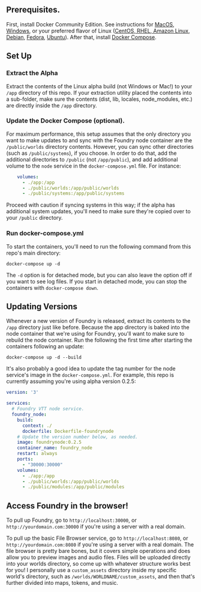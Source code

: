 ## Prerequisites.

First, install Docker Community Edition. See instructions for [MacOS](https://docs.docker.com/docker-for-mac/install/), [Windows](https://docs.docker.com/docker-for-windows/install/), or your preferred flavor of Linux ([CentOS, RHEL, Amazon Linux](https://docs.docker.com/install/linux/docker-ce/centos/), [Debian](https://docs.docker.com/install/linux/docker-ce/debian/), [Fedora](https://docs.docker.com/install/linux/docker-ce/fedora/), [Ubuntu](https://docs.docker.com/install/linux/docker-ce/ubuntu/)). After that, install [Docker Compose](https://docs.docker.com/compose/install/).

## Set Up

### Extract the Alpha

Extract the contents of the Linux alpha build (not Windows or Mac!) to your `/app` directory of this repo. If your extraction utility placed the contents into a sub-folder, make sure the contents (dist, lib, locales, node_modules, etc.) are directly inside the `/app` directory.

### Update the Docker Compose (optional).

For maximum performance, this setup assumes that the only directory you want to make updates to and sync with the Foundry node container are the `/public/worlds` directory contents. However, you can sync other directories (such as `/public/systems`), if you choose. In order to do that, add the additional directories to `/public` (not `/app/public`), and add additional volume to the `node` service in the `docker-compose.yml` file. For instance:

```yaml
    volumes:
      - ./app:/app
      - ./public/worlds:/app/public/worlds
      - ./public/systems:/app/public/systems
```

Proceed with caution if syncing systems in this way; if the alpha has additional system updates, you'll need to make sure they're copied over to your `/public` directory.

### Run docker-compose.yml

To start the containers, you'll need to run the following command from this repo's main directory:

```
docker-compose up -d
```

The `-d` option is for detached mode, but you can also leave the option off if you want to see log files. If you start in detached mode, you can stop the containers with `docker-compose down`.

## Updating Versions

Whenever a new version of Foundry is released, extract its contents to the `/app` directory just like before. Because the app directory is baked into the node container that we're using for Foundry, you'll want to make sure to rebuild the node container. Run the following the first time after starting the containers following an update:

```
docker-compose up -d --build
```

It's also probably a good idea to update the tag number for the node service's image in the `docker-compose.yml`. For example, this repo is currently assuming you're using alpha version 0.2.5:

```yaml
version: '3'

services:
  # Foundry VTT node service.
  foundry_node:
    build:
      context: ./
      dockerfile: Dockerfile-foundrynode
    # Update the version number below, as needed.
    image: foundrynode:0.2.5
    container_name: foundry_node
    restart: always
    ports:
      - "30000:30000"
    volumes:
      - ./app:/app
      - ./public/worlds:/app/public/worlds
      - ./public/modules:/app/public/modules
```

## Access Foundry in the browser!

To pull up Foundry, go to `http://localhost:30000`, or `http://yourdomain.com:30000` if you're using a server with a real domain.

To pull up the basic File Browser service, go to `http://localhost:8080`, or `http://yourdomain.com:8080` if you're using a server with a real domain. The file browser is pretty bare bones, but it covers simple operations and does allow you to preview images and audio files. Files will be uploaded directly into your worlds directory, so come up with whatever structure works best for you! I personally use a `custom_assets` directory inside my specific world's directory, such as `/worlds/WORLDNAME/custom_assets`, and then that's further divided into maps, tokens, and music.